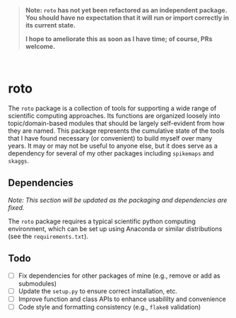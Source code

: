 > **Note: `roto` has not yet been refactored as an independent package. You should have no expectation that it will run or import correctly in its current state.**
>
> **I hope to ameliorate this as soon as I have time; of course, PRs welcome.**

<p>&nbsp;</p>

# roto

The `roto` package is a collection of tools for supporting a wide range of scientific computing approaches. Its functions are organized loosely into topic/domain-based modules that should be largely self-evident from how they are named. This package represents the cumulative state of the tools that I have found necessary (or convenient) to build myself over many years. It may or may not be useful to anyone else, but it does serve as a dependency for several of my other packages including `spikemaps` and `skaggs`.

## Dependencies

*Note: This section will be updated as the packaging and dependencies are fixed.*

The `roto` package requires a typical scientific python computing environment, which can be set up using Anaconda or similar distributions (see the `requirements.txt`). 

## Todo

- [ ] Fix dependencies for other packages of mine (e.g., remove or add as submodules)
- [ ] Update the `setup.py` to ensure correct installation, etc.
- [ ] Improve function and class APIs to enhance usabililty and convenience
- [ ] Code style and formatting consistency (e.g., `flake8` validation)
